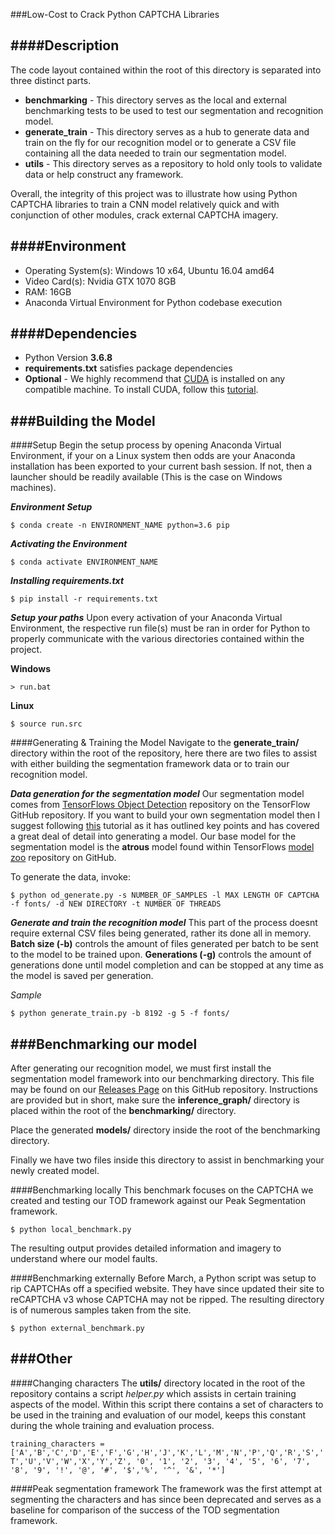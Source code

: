 ###Low-Cost to Crack Python CAPTCHA Libraries

####Description
-----
The code layout contained within the root of this directory is separated into three distinct parts.
- **benchmarking** - This directory serves as the local and external benchmarking tests to be used to test our segmentation and recognition model.
- **generate_train** - This directory serves as a hub to generate data and train on the fly for our recognition model or to generate a CSV file containing all the data needed to train our segmentation model.
- **utils** - This directory serves as a repository to hold only tools to validate data or help construct any framework.

Overall, the integrity of this project was to illustrate how using Python CAPTCHA libraries to train a CNN model relatively quick and with conjunction of other modules, crack external CAPTCHA imagery.

####Environment
-----
- Operating System(s): Windows 10 x64, Ubuntu 16.04 amd64
- Video Card(s): Nvidia GTX 1070 8GB
- RAM: 16GB
- Anaconda Virtual Environment for Python codebase execution

####Dependencies
-----
- Python Version **3.6.8**
- **requirements.txt** satisfies package dependencies
- **Optional** - We highly recommend that [CUDA](https://developer.nvidia.com/cuda-zone) is installed on any compatible machine. To install CUDA, follow this [tutorial](https://docs.nvidia.com/cuda/cuda-installation-guide-microsoft-windows/index.html).

###Building the Model
----
####Setup
Begin the setup process by opening Anaconda Virtual Environment, if your on a Linux system then odds are your Anaconda installation has been exported to your current bash session. If not, then a launcher should be readily available (This is the case on Windows machines).

***Environment Setup***

`$ conda create -n ENVIRONMENT_NAME python=3.6 pip` 

***Activating the Environment***

`$ conda activate ENVIRONMENT_NAME`

***Installing requirements.txt***

`$ pip install -r requirements.txt`

***Setup your paths***
Upon every activation of your Anaconda Virtual Environment, the respective run file(s) must be ran in order for Python to properly communicate with the various directories contained within the project.

**Windows**

`> run.bat`

**Linux**

`$ source run.src`

####Generating & Training the Model
Navigate to the **generate_train/** directory within the root of the repository, here there are two files to assist with either building the segmentation framework data or to train our recognition model.

***Data generation for the segmentation model***
Our segmentation model comes from [TensorFlows Object Detection](https://github.com/tensorflow/models/tree/master/research/object_detection) repository on the TensorFlow GitHub repository. If you want to build your own segmentation model then I suggest following [this](https://github.com/EdjeElectronics/TensorFlow-Object-Detection-API-Tutorial-Train-Multiple-Objects-Windows-10) tutorial as it has outlined key points and has covered a great deal of detail into generating a model. Our base model for the segmentation model is the **atrous** model found within TensorFlows [model zoo](https://github.com/tensorflow/models/blob/master/research/object_detection/g3doc/detection_model_zoo.md) repository on GitHub.

To generate the data, invoke:

`$ python od_generate.py -s NUMBER_OF_SAMPLES -l MAX LENGTH OF CAPTCHA -f fonts/ -d NEW DIRECTORY -t NUMBER OF THREADS`

***Generate and train the recognition model***
This part of the process doesnt require external CSV files being generated, rather its done all in memory. **Batch size (-b)** controls the amount of files generated per batch to be sent to the model to be trained upon. **Generations (-g)** controls the amount of generations done until model completion and can be stopped at any time as the model is saved per generation.

*Sample*

`$ python generate_train.py -b 8192 -g 5 -f fonts/`

###Benchmarking our model
----
After generating our recognition model, we must first install the segmentation model framework into our benchmarking directory. This file may be found on our [Releases Page](https://github.com/IAmAbszol/CAPTCHACrackingTools/releases) on this GitHub repository. Instructions are provided but in short, make sure the **inference_graph/** directory is placed within the root of the **benchmarking/** directory.

Place the generated **models/** directory inside the root of the benchmarking directory.

Finally we have two files inside this directory to assist in benchmarking your newly created model.

####Benchmarking locally
This benchmark focuses on the CAPTCHA we created and testing our TOD framework against our Peak Segmentation framework.

`$ python local_benchmark.py`

The resulting output provides detailed information and imagery to understand where our model faults.

####Benchmarking externally
Before March, a Python script was setup to rip CAPTCHAs off a specified website. They have since updated their site to reCAPTCHA v3 whose CAPTCHA may not be ripped. The resulting directory is of numerous samples taken from the site.

`$ python external_benchmark.py`


###Other
----

####Changing characters
The **utils/** directory located in the root of the repository contains a script *helper.py* which assists in certain training aspects of the model. Within this script there contains a set of characters to be used in the training and evaluation of our model, keeps this constant during the whole training and evaluation process.

`training_characters = ['A','B','C','D','E','F','G','H','J','K','L','M','N','P','Q','R','S','T','U','V','W','X','Y','Z', '0', '1', '2', '3', '4', '5', '6', '7', '8', '9', '!', '@', '#', '$','%', '^', '&', '*']
`

####Peak segmentation framework
The framework was the first attempt at segmenting the characters and has since been deprecated and serves as a baseline for comparison of the success of the TOD segmentation framework.